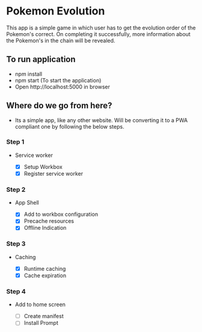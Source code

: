 # Pokemon Evolution

This app is a simple game in which user has to get the evolution order of the Pokemon's correct.
On completing it successfully, more information about the Pokemon's in the chain will be revealed.

## To run application

- npm install
- npm start (To start the application)
- Open http://localhost:5000 in browser

## Where do we go from here?

- Its a simple app, like any other website. Will be converting it 
to a PWA compliant one by following the below steps.

### Step 1

- Service worker

  - [x] Setup Workbox 
  - [x] Register service worker

### Step 2

- App Shell

  - [x] Add to workbox configuration 
  - [x] Precache resources
  - [x] Offline Indication

### Step 3

- Caching

  - [x] Runtime caching
  - [x] Cache expiration

### Step 4

- Add to home screen

  - [ ] Create manifest
  - [ ] Install Prompt
